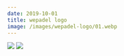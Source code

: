 ```yaml
---
date: 2019-10-01
title: wepadel logo
image: /images/wepadel-logo/01.webp
---
```


![](/images/wepadel-logo/01.webp)
![](/images/wepadel-logo/02.webp)